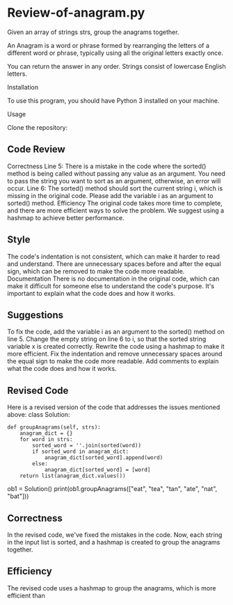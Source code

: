 # Review-of-anagram.py

Given an array of strings strs, group the anagrams together.

An Anagram is a word or phrase formed by rearranging the letters of a different word or phrase, typically using all the original letters exactly once.

You can return the answer in any order. Strings consist of lowercase English letters.

Installation

To use this program, you should have Python 3 installed on your machine.

Usage

Clone the repository:

## Code Review

Correctness
Line 5: There is a mistake in the code where the sorted() method is being called without passing any value as an argument. You need to pass the string you want to sort as an argument, otherwise, an error will occur.
Line 6: The sorted() method should sort the current string i, which is missing in the original code. Please add the variable i as an argument to sorted() method.
Efficiency
The original code takes more time to complete, and there are more efficient ways to solve the problem. We suggest using a hashmap to achieve better performance.

## Style
The code's indentation is not consistent, which can make it harder to read and understand.
There are unnecessary spaces before and after the equal sign, which can be removed to make the code more readable.
Documentation
There is no documentation in the original code, which can make it difficult for someone else to understand the code's purpose. It's important to explain what the code does and how it works.

## Suggestions

To fix the code, add the variable i as an argument to the sorted() method on line 5.
Change the empty string on line 6 to i, so that the sorted string variable x is created correctly.
Rewrite the code using a hashmap to make it more efficient.
Fix the indentation and remove unnecessary spaces around the equal sign to make the code more readable.
Add comments to explain what the code does and how it works.

## Revised Code

Here is a revised version of the code that addresses the issues mentioned above:
class Solution:

    def groupAnagrams(self, strs):
        anagram_dict = {}
        for word in strs:
            sorted_word = ''.join(sorted(word))
            if sorted_word in anagram_dict:
                anagram_dict[sorted_word].append(word)
            else:
                anagram_dict[sorted_word] = [word]
        return list(anagram_dict.values())

ob1 = Solution()
print(ob1.groupAnagrams(["eat", "tea", "tan", "ate", "nat", "bat"]))

## Correctness
In the revised code, we've fixed the mistakes in the code. Now, each string in the input list is sorted, and a hashmap is created to group the anagrams together.

## Efficiency
The revised code uses a hashmap to group the anagrams, which is more efficient than
